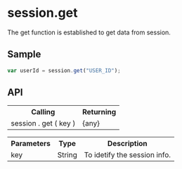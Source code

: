 <H1>session.get</H1>

The get function is established to get data from session.

<h2>Sample</h2>

```javascript
var userId = session.get("USER_ID");
```

<h2>API</h2>

<table>
<tr><th>Calling</th><th>Returning</th></tr>
<tr><td>session . get ( key )</td><td>{any}</td></tr>
</table>


<table>
<tr><th>Parameters</th><th>Type</th><th>Description</th></tr>
<tr><td>key</td><td>String</td><td>To idetify the session info.</td></tr>
</table>

